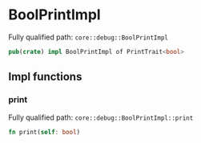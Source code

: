 # BoolPrintImpl

Fully qualified path: `core::debug::BoolPrintImpl`

```rust
pub(crate) impl BoolPrintImpl of PrintTrait<bool>
```

## Impl functions

### print

Fully qualified path: `core::debug::BoolPrintImpl::print`

```rust
fn print(self: bool)
```


